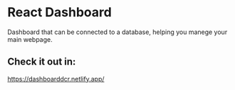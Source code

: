 # React Dashboard

Dashboard that can be connected to a database, helping you manege your main webpage.

## Check it out in:

https://dashboarddcr.netlify.app/

